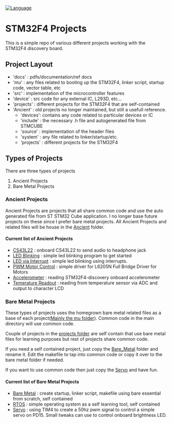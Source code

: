 [![Language](https://img.shields.io/badge/Language-C-blue.svg)](http://www.open-std.org/jtc1/sc22/wg14/)

# STM32F4 Projects
This is a simple repo of various different projects working with the STM32F4 discovery board.

## Project Layout
- 'docs' : pdfs/documentation/ref docs
- 'mu' : any files related to booting up the STM32F4, linker script, startup code, vector table, etc
- 'src' : implementation of the microcontroller features
- 'device' : src code for any external IC, L293D, etc...
- 'projects' : different projects for the STM32F4 that are self-contained
- 'Ancient' : old projects no longer maintained, but still a usefull reference.
  - 'devices': contains any code related to particular devices or IC
  - 'include' : the necessary .h file and autogenerated file from STMCUBE
  - 'source'   : implementation of the header files
  - 'system'   : any file related to linker/startup/etc.
  - 'projects' : different projects for the STM32F4

## Types of Projects
There are three types of projects
1. Ancient Projects
2. Bare Metal Projects

### Ancient Projects
Ancient Projects are projects that all share common code and use the auto
generated file from ST STM32 Cube application. I no longer base future projects
on these since I prefer bare metal projects. All Ancient Projects and related
files will be house in the [Ancient](Ancient) folder.

#### Current list of Ancient Projects
- [CS43L22](Ancient/projects/CS34L22) : onboard CS43L22 to send audio to headphone jack
- [LED Blinking](Ancient/projects/blinky) : simple led blinking program to get started
- [LED via Interrupt](Ancient/projects/blinky_interrupt) : simple led blinking using interrupts.
- [PWM Motor Control](Ancient/projects/motor_pwm) : simple driver for L6205N Full Bridge Driver for Motors
- [Accelerometer](Ancient/projects/spi) : reading STM32F4-discovery onboard accelerometer
- [Temerature Readout](Ancient/projects/temp_lcd) : reading from temperature sensor via ADC and output to character LCD

### Bare Metal Projects
These types of projects uses the homegrown bare metal related files as a base of each project([Mainly the mu folder](mu)).
Common code in the main directory will use common code.

Couple of projects in the [projects folder](projects) are self contain that use bare metal files for learning purposes but rest of projects
share common code.

If you need a self contained project, just copy the [Bare_Metal](projects/bare_metal) folder and rename it. Edit the makefile to tap into common code or copy it over to the bare metal folder if needed.

If you want to use common code then just copy the [Servo](projects/servo) and have fun.

#### Current list of Bare Metal Projects
- [Bare Metal](projects/bare_metal) : create startup, linker script, makefile using bare essential from scratch, self contained
- [RTOS](projects/rtos) : simple operating system as a self learning tool, self contained
- [Servo](projects/servo) : using TIM4 to create a 50hz pwm signal to control a simple servo on PD15. Small tweaks can use to control onboard brightness LED.
